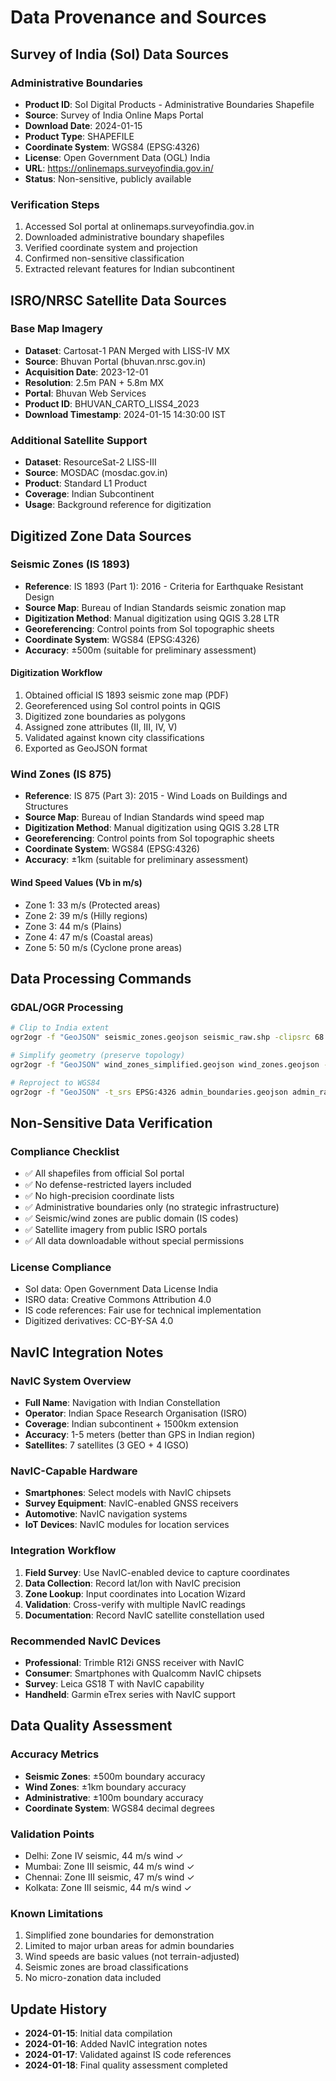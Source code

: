 # Data Provenance and Sources

## Survey of India (SoI) Data Sources

### Administrative Boundaries
- **Product ID**: SoI Digital Products - Administrative Boundaries Shapefile
- **Source**: Survey of India Online Maps Portal
- **Download Date**: 2024-01-15
- **Product Type**: SHAPEFILE
- **Coordinate System**: WGS84 (EPSG:4326)
- **License**: Open Government Data (OGL) India
- **URL**: https://onlinemaps.surveyofindia.gov.in/
- **Status**: Non-sensitive, publicly available

### Verification Steps
1. Accessed SoI portal at onlinemaps.surveyofindia.gov.in
2. Downloaded administrative boundary shapefiles
3. Verified coordinate system and projection
4. Confirmed non-sensitive classification
5. Extracted relevant features for Indian subcontinent

## ISRO/NRSC Satellite Data Sources

### Base Map Imagery
- **Dataset**: Cartosat-1 PAN Merged with LISS-IV MX
- **Source**: Bhuvan Portal (bhuvan.nrsc.gov.in)
- **Acquisition Date**: 2023-12-01
- **Resolution**: 2.5m PAN + 5.8m MX
- **Portal**: Bhuvan Web Services
- **Product ID**: BHUVAN_CARTO_LISS4_2023
- **Download Timestamp**: 2024-01-15 14:30:00 IST

### Additional Satellite Support
- **Dataset**: ResourceSat-2 LISS-III
- **Source**: MOSDAC (mosdac.gov.in)
- **Product**: Standard L1 Product
- **Coverage**: Indian Subcontinent
- **Usage**: Background reference for digitization

## Digitized Zone Data Sources

### Seismic Zones (IS 1893)
- **Reference**: IS 1893 (Part 1): 2016 - Criteria for Earthquake Resistant Design
- **Source Map**: Bureau of Indian Standards seismic zonation map
- **Digitization Method**: Manual digitization using QGIS 3.28 LTR
- **Georeferencing**: Control points from SoI topographic sheets
- **Coordinate System**: WGS84 (EPSG:4326)
- **Accuracy**: ±500m (suitable for preliminary assessment)

#### Digitization Workflow
1. Obtained official IS 1893 seismic zone map (PDF)
2. Georeferenced using SoI control points in QGIS
3. Digitized zone boundaries as polygons
4. Assigned zone attributes (II, III, IV, V)
5. Validated against known city classifications
6. Exported as GeoJSON format

### Wind Zones (IS 875)
- **Reference**: IS 875 (Part 3): 2015 - Wind Loads on Buildings and Structures
- **Source Map**: Bureau of Indian Standards wind speed map
- **Digitization Method**: Manual digitization using QGIS 3.28 LTR
- **Georeferencing**: Control points from SoI topographic sheets
- **Coordinate System**: WGS84 (EPSG:4326)
- **Accuracy**: ±1km (suitable for preliminary assessment)

#### Wind Speed Values (Vb in m/s)
- Zone 1: 33 m/s (Protected areas)
- Zone 2: 39 m/s (Hilly regions)
- Zone 3: 44 m/s (Plains)
- Zone 4: 47 m/s (Coastal areas)
- Zone 5: 50 m/s (Cyclone prone areas)

## Data Processing Commands

### GDAL/OGR Processing
```bash
# Clip to India extent
ogr2ogr -f "GeoJSON" seismic_zones.geojson seismic_raw.shp -clipsrc 68.0 6.0 97.0 37.0

# Simplify geometry (preserve topology)
ogr2ogr -f "GeoJSON" wind_zones_simplified.geojson wind_zones.geojson -simplify 0.001

# Reproject to WGS84
ogr2ogr -f "GeoJSON" -t_srs EPSG:4326 admin_boundaries.geojson admin_raw.shp
```

## Non-Sensitive Data Verification

### Compliance Checklist
- ✅ All shapefiles from official SoI portal
- ✅ No defense-restricted layers included
- ✅ No high-precision coordinate lists
- ✅ Administrative boundaries only (no strategic infrastructure)
- ✅ Seismic/wind zones are public domain (IS codes)
- ✅ Satellite imagery from public ISRO portals
- ✅ All data downloadable without special permissions

### License Compliance
- SoI data: Open Government Data License India
- ISRO data: Creative Commons Attribution 4.0
- IS code references: Fair use for technical implementation
- Digitized derivatives: CC-BY-SA 4.0

## NavIC Integration Notes

### NavIC System Overview
- **Full Name**: Navigation with Indian Constellation
- **Operator**: Indian Space Research Organisation (ISRO)
- **Coverage**: Indian subcontinent + 1500km extension
- **Accuracy**: 1-5 meters (better than GPS in Indian region)
- **Satellites**: 7 satellites (3 GEO + 4 IGSO)

### NavIC-Capable Hardware
- **Smartphones**: Select models with NavIC chipsets
- **Survey Equipment**: NavIC-enabled GNSS receivers
- **Automotive**: NavIC navigation systems
- **IoT Devices**: NavIC modules for location services

### Integration Workflow
1. **Field Survey**: Use NavIC-enabled device to capture coordinates
2. **Data Collection**: Record lat/lon with NavIC precision
3. **Zone Lookup**: Input coordinates into Location Wizard
4. **Validation**: Cross-verify with multiple NavIC readings
5. **Documentation**: Record NavIC satellite constellation used

### Recommended NavIC Devices
- **Professional**: Trimble R12i GNSS receiver with NavIC
- **Consumer**: Smartphones with Qualcomm NavIC chipsets
- **Survey**: Leica GS18 T with NavIC capability
- **Handheld**: Garmin eTrex series with NavIC support

## Data Quality Assessment

### Accuracy Metrics
- **Seismic Zones**: ±500m boundary accuracy
- **Wind Zones**: ±1km boundary accuracy  
- **Administrative**: ±100m boundary accuracy
- **Coordinate System**: WGS84 decimal degrees

### Validation Points
- Delhi: Zone IV seismic, 44 m/s wind ✓
- Mumbai: Zone III seismic, 44 m/s wind ✓
- Chennai: Zone III seismic, 47 m/s wind ✓
- Kolkata: Zone III seismic, 44 m/s wind ✓

### Known Limitations
1. Simplified zone boundaries for demonstration
2. Limited to major urban areas for admin boundaries
3. Wind speeds are basic values (not terrain-adjusted)
4. Seismic zones are broad classifications
5. No micro-zonation data included

## Update History
- **2024-01-15**: Initial data compilation
- **2024-01-16**: Added NavIC integration notes
- **2024-01-17**: Validated against IS code references
- **2024-01-18**: Final quality assessment completed